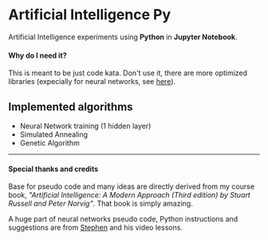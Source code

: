 # Artificial Intelligence Py
Artificial Intelligence experiments using **Python** in **Jupyter Notebook**.

#### Why do I need it?
This is meant to be just code kata. Don't use it, there are more optimized libraries (expecially for neural networks, see [here](https://github.com/Kidel/Deep-Learning-CNN-for-Image-Recognition)).


## Implemented algorithms
* Neural Network training (1 hidden layer)
* Simulated Annealing
* Genetic Algorithm

***
#### Special thanks and credits
Base for pseudo code and many ideas are directly derived from my course book,
*"Artificial Intelligence: A Modern Approach (Third edition) by Stuart Russell and Peter Norvig"*.
That book is simply amazing.

A huge part of neural networks pseudo code, Python instructions and suggestions are from [Stephen](https://github.com/stephencwelch) and his video lessons.
